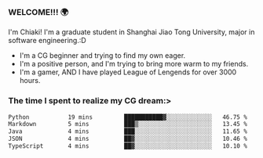### WELCOME!!! 🌍

I'm Chiaki! I'm a graduate student in Shanghai Jiao Tong University, major in software engineering.:D

-  I'm a CG beginner and trying to find my own eager. 
-  I'm a positive person, and I'm trying to bring more warm to my friends.
-  I'm a gamer, AND I have played League of Lengends for over 3000 hours.


### The time I spent to realize my CG dream:>
<!--START_SECTION:waka-->

```txt
Python           19 mins         ███████████▓░░░░░░░░░░░░░   46.75 %
Markdown         5 mins          ███▒░░░░░░░░░░░░░░░░░░░░░   13.45 %
Java             4 mins          ███░░░░░░░░░░░░░░░░░░░░░░   11.65 %
JSON             4 mins          ██▓░░░░░░░░░░░░░░░░░░░░░░   10.46 %
TypeScript       4 mins          ██▓░░░░░░░░░░░░░░░░░░░░░░   10.10 %
```

<!--END_SECTION:waka-->

<!--
**Chiaki-meow/Chiaki-meow** is a ✨ _special_ ✨ repository because its `README.md` (this file) appears on your GitHub profile.

Here are some ideas to get you started:

- 🔭 I’m currently working on ...
- 🌱 I’m currently learning ...
- 👯 I’m looking to collaborate on ...
- 🤔 I’m looking for help with ...
- 💬 Ask me about ...
- 📫 How to reach me: ...
- 😄 Pronouns: ...
- ⚡ Fun fact: ...
-->
